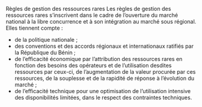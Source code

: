Règles de gestion des ressources rares
Les règles de gestion des ressources rares s’inscrivent dans le cadre de l’ouverture du marché national à la libre concurrence et à son intégration au marché sous régional.</sub>
Elles tiennent compte :
- de la politique nationale ;
- des conventions et des accords régionaux et internationaux ratifiés par la République du Bénin ;
- de l’efficacité économique par l’attribution des ressources rares en fonction des besoins des opérateurs et de l’utilisation desdites ressources par ceux-ci, de l’augmentation de la valeur procurée par ces ressources, de la souplesse et de la rapidité de réponse à l’évolution du marché ;
- de l’efficacité technique pour une optimisation de l’utilisation intensive des disponibilités limitées, dans le respect des contraintes techniques.